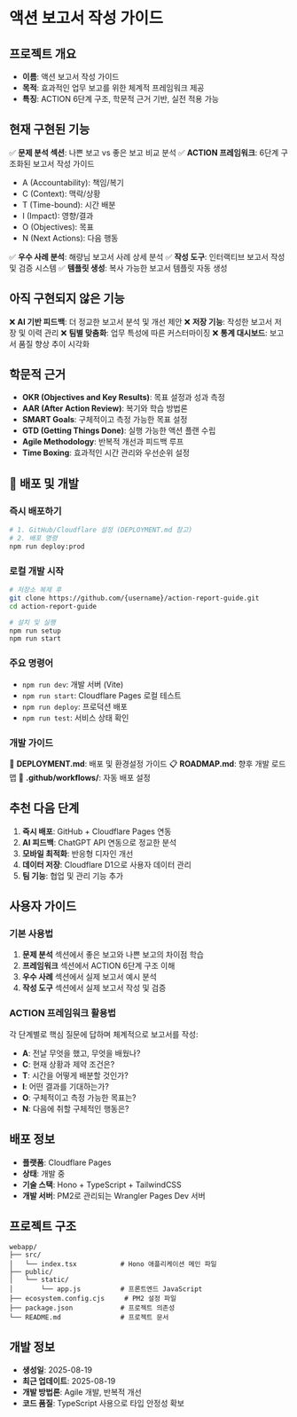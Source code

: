 # 액션 보고서 작성 가이드

## 프로젝트 개요
- **이름**: 액션 보고서 작성 가이드
- **목적**: 효과적인 업무 보고를 위한 체계적 프레임워크 제공
- **특징**: ACTION 6단계 구조, 학문적 근거 기반, 실전 적용 가능

## 현재 구현된 기능
✅ **문제 분석 섹션**: 나쁜 보고 vs 좋은 보고 비교 분석
✅ **ACTION 프레임워크**: 6단계 구조화된 보고서 작성 가이드
- A (Accountability): 책임/복기
- C (Context): 맥락/상황  
- T (Time-bound): 시간 배분
- I (Impact): 영향/결과
- O (Objectives): 목표
- N (Next Actions): 다음 행동

✅ **우수 사례 분석**: 해량님 보고서 사례 상세 분석
✅ **작성 도구**: 인터랙티브 보고서 작성 및 검증 시스템
✅ **템플릿 생성**: 복사 가능한 보고서 템플릿 자동 생성

## 아직 구현되지 않은 기능
❌ **AI 기반 피드백**: 더 정교한 보고서 분석 및 개선 제안
❌ **저장 기능**: 작성한 보고서 저장 및 이력 관리
❌ **팀별 맞춤화**: 업무 특성에 따른 커스터마이징
❌ **통계 대시보드**: 보고서 품질 향상 추이 시각화

## 학문적 근거
- **OKR (Objectives and Key Results)**: 목표 설정과 성과 측정
- **AAR (After Action Review)**: 복기와 학습 방법론  
- **SMART Goals**: 구체적이고 측정 가능한 목표 설정
- **GTD (Getting Things Done)**: 실행 가능한 액션 플랜 수립
- **Agile Methodology**: 반복적 개선과 피드백 루프
- **Time Boxing**: 효과적인 시간 관리와 우선순위 설정

## 🚀 배포 및 개발

### 즉시 배포하기
```bash
# 1. GitHub/Cloudflare 설정 (DEPLOYMENT.md 참고)
# 2. 배포 명령
npm run deploy:prod
```

### 로컬 개발 시작
```bash
# 저장소 복제 후
git clone https://github.com/{username}/action-report-guide.git
cd action-report-guide

# 설치 및 실행
npm run setup
npm run start
```

### 주요 명령어
- `npm run dev`: 개발 서버 (Vite)
- `npm run start`: Cloudflare Pages 로컬 테스트
- `npm run deploy`: 프로덕션 배포
- `npm run test`: 서비스 상태 확인

### 개발 가이드
📁 **DEPLOYMENT.md**: 배포 및 환경설정 가이드
📋 **ROADMAP.md**: 향후 개발 로드맵
🔧 **.github/workflows/**: 자동 배포 설정

## 추천 다음 단계
1. **즉시 배포**: GitHub + Cloudflare Pages 연동
2. **AI 피드백**: ChatGPT API 연동으로 정교한 분석  
3. **모바일 최적화**: 반응형 디자인 개선
4. **데이터 저장**: Cloudflare D1으로 사용자 데이터 관리
5. **팀 기능**: 협업 및 관리 기능 추가

## 사용자 가이드

### 기본 사용법
1. **문제 분석** 섹션에서 좋은 보고와 나쁜 보고의 차이점 학습
2. **프레임워크** 섹션에서 ACTION 6단계 구조 이해
3. **우수 사례** 섹션에서 실제 보고서 예시 분석
4. **작성 도구** 섹션에서 실제 보고서 작성 및 검증

### ACTION 프레임워크 활용법
각 단계별로 핵심 질문에 답하며 체계적으로 보고서를 작성:
- **A**: 전날 무엇을 했고, 무엇을 배웠나?
- **C**: 현재 상황과 제약 조건은?
- **T**: 시간을 어떻게 배분할 것인가?  
- **I**: 어떤 결과를 기대하는가?
- **O**: 구체적이고 측정 가능한 목표는?
- **N**: 다음에 취할 구체적인 행동은?

## 배포 정보
- **플랫폼**: Cloudflare Pages
- **상태**: 개발 중
- **기술 스택**: Hono + TypeScript + TailwindCSS
- **개발 서버**: PM2로 관리되는 Wrangler Pages Dev 서버

## 프로젝트 구조
```
webapp/
├── src/
│   └── index.tsx           # Hono 애플리케이션 메인 파일
├── public/
│   └── static/
│       └── app.js          # 프론트엔드 JavaScript
├── ecosystem.config.cjs     # PM2 설정 파일
├── package.json            # 프로젝트 의존성
└── README.md               # 프로젝트 문서
```

## 개발 정보
- **생성일**: 2025-08-19
- **최근 업데이트**: 2025-08-19
- **개발 방법론**: Agile 개발, 반복적 개선
- **코드 품질**: TypeScript 사용으로 타입 안정성 확보